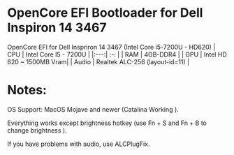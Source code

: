 # OpenCore EFI Bootloader for Dell Inspiron 14 3467
OpenCore EFI for Dell Inspriron 14 3467 (Intel Core i5-7200U - HD620)
| CPU | Intel Core I5 - 7200U |
|:---:| :-:                   |
| RAM | 4GB-DDR4              |
| GPU | Intel HD 620 ~ 1500MB Vram|
| Audio | Realtek ALC-256 (layout-id=11) |
# Notes:
OS Support: MacOS Mojave and newer (Catalina Working ). 

Everything works except brightness hotkey (use Fn + S and Fn + B to change brightness ).

If you have problems with audio, use ALCPlugFix.  
